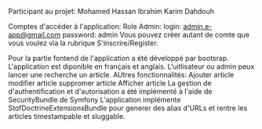 Participant au projet:
	Mohamed Hassan Ibrahim
	Karim Dahdouh
	
Comptes d'accéder à l'application:
	Role Admin:
		login: admin.e-app@gmail.com
		password: admin
	Vous pouvez créer autant de comte que vous voulez via la rubrique S'inscrire/Register.

Pour la partie fontend de l'application a été développé par bootsrap.
L'application est diponible en français et anglais.
L'uitlisateur ou admin peux lancer une recherche un article.
AUtres fonctionnalités:
	Ajouter article
	modifier article
	suppromer article
	Afficher article
La gestion de d'authentification et d'autorisation a été implémenté à l'aide de SecurityBundle de Symfony
L'application implémente StofDoctrineExtensionsBundle pour generer des alias d'URLs et rentre les articles timestampable et sluggable.
	

	
	
